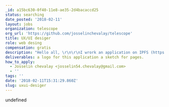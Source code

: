 ```yaml
---
_id: a15bc630-0f40-11e8-ae35-2d4bacaccd25
status: searching
date_posted: '2018-02-11'
layout: jobs
organization: telescope
org_url: 'https://github.com/josselinchevalay/telescope'
title: UX/UI desiger
role: web desing
compensation: gratis
description: "Hello all, \r\n\r\nI wrork an application on IPFS (https://ipfs.io/). My goal to create a ui application to simply use of IPFS : \r\n\r\n- Manage ipfs node\r\n- Synchronise and file on IPFS\r\n- Add and search metadata\r\n\r\nI'm no skills around UX/UI so i reach a person to help me to define a identity for this application and a visual for that."
deliverables: a logo for this application a sketch for pages.
how_to_apply:
  - Josselin chevalay <josselin54.chevalay@gmail.com>
  - ''
tags: ''
date: '2018-02-11T15:31:29.860Z'
slug: uxui-desiger
---
```

undefined
